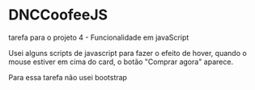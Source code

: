 # DNCCoofeeJS
tarefa para o projeto 4 - Funcionalidade em javaScript

Usei alguns scripts de javascript para fazer o efeito de hover, quando o mouse estiver em cima do card, o botão "Comprar agora" aparece.

Para essa tarefa não usei bootstrap
